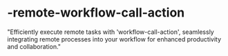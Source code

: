 # -remote-workflow-call-action
"Efficiently execute remote tasks with 'workflow-call-action', seamlessly integrating remote processes into your workflow for enhanced productivity and collaboration."
